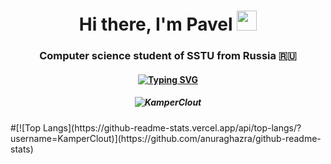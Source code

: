 <h1 align="center">Hi there, I'm Pavel <img src="https://github.com/blackcater/blackcater/raw/main/images/Hi.gif" height="32"/></h1>
<h3 align="center">Computer science student of SSTU from Russia 🇷🇺</h3>
<h4 align ="center"><a href="https://git.io/typing-svg"><img src="https://readme-typing-svg.herokuapp.com?font=Poor+Story&size=31&pause=1000&color=E2FF14D4&background=96FF2900&center=true&width=435&lines=Crypto+is+our+pain" alt="Typing SVG" /></a></h4>

<h5 align="center"><img src="https://github-profile-trophy.vercel.app/?username=KamperClout&theme=onedark" alt="KamperClout" data-canonical-src="https://github-profile-trophy.vercel.app/?username=KamperClout" style="max-width: 100%;"></h5>
#[![Top Langs](https://github-readme-stats.vercel.app/api/top-langs/?username=KamperClout)](https://github.com/anuraghazra/github-readme-stats)
